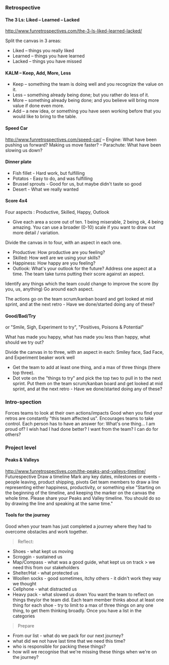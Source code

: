 ### Retrospective
#### The 3 Ls: Liked – Learned – Lacked
http://www.funretrospectives.com/the-3-ls-liked-learned-lacked/

Split the canvas in 3 areas:
- Liked – things you really liked
- Learned – things you have learned
- Lacked – things you have missed
    
#### KALM – Keep, Add, More, Less
- Keep – something the team is doing well and you recognize the value on it.
- Less – something already being done; but you rather do less of it.
- More – something already being done; and you believe will bring more value if done even more.
- Add – a new idea, or something you have seen working before that you would like to bring to the table.

#### Speed Car
http://www.funretrospectives.com/speed-car/
– Engine: What have been pushing us forward? Making us move faster?
– Parachute: What have been slowing us down?

#### Dinner plate
- Fish fillet - Hard work, but fulfilling
- Potatos - Easy to do, and was fulfilling
- Brussel sprouts - Good for us, but maybe didn't taste so good
- Desert - What we really wanted

#### Score 4x4
Four aspects : Productive, Skilled, Happy, Outlook
- Give each area a score out of ten. 1 being miserable, 2 being ok, 4 being amazing. You can use a broader (0-10) scale if you want to draw out more detail / variation.

Divide the canvas in to four, with an aspect in each one.
- Productive: How productive are you feeling?
- Skilled: How well are we using your skills?
- Happiness: How happy are you feeling?
- Outlook: What's your outlook for the future?
Address one aspect at a time. The team take turns putting their score against an aspect. 

Identify any things which the team could change to improve the score (by you, us, anything)
Go around each aspect.

The actions go on the team scrum/kanban board and get looked at mid sprint, and at the next retro - Have we done/started doing any of these?

#### Good/Bad/Try
or "Smile, Sigh, Experiment to try", "Positives, Poisons & Potential"

What has made you happy, what has made you less than happy, what should we try out?

Divide the canvas in to three, with an aspect in each: Smiley face, Sad Face, and Experiment beaker work well
- Get the team to add at least one thing, and a max of three things (there top three).
- Dot vote on the "things to try" and pick the top two to pull in to the next sprint. Put them on the team scrum/kanban board and get looked at mid sprint, and at the next retro - Have we done/started doing any of these?

### Intro-spection
Forces teams to look at their own actions/impacts
Good when you find your retros are constantly "this team affected us". Encourages teams to take control.
Each person has to have an answer for: What's one thing...
I am proud of?
I wish had I had done better?
I want from the team?
I can do for others?

### Project level
#### Peaks & Valleys
http://www.funretrospectives.com/the-peaks-and-valleys-timeline/
Futurespective
Draw a timeline
Mark any key dates, milestones or events - people leaving, product shipping, pivots
Get team members to draw a line representing either happiness, productivity, or something else
"Starting on the beginning of the timeline, and keeping the marker on the canvas the whole time. Please share your Peaks and Valley timeline. You should do so by drawing the line and speaking at the same time."

#### Tools for the journey
Good when your team has just completed a journey where they had to overcome obstacles and work together.
> Reflect:
* Shoes - what kept us moving
* Scroggin - sustained us
* Map/Compass - what was a good guide, what kept us on track > we need this from our stakeholders
* Shelter/Hat - what protected us
* Woollen socks - good sometimes, itchy others - it didn't work they way we thought
* Cellphone - what distracted us
* Heavy pack - what slowed us down
You want the team to reflect on things they/or the team did.
Each team member thinks about at least one thing for each shoe - try to limit to a max of three things on any one thing, to get them thinking broadly.
Once you have a list in the categories
> Prepare
* From our list - what do we pack for our next journey?
* what did we not have last time that we need this time?
* who is responsible for packing these things?
* how will we recognise that we're missing these things when we're on the journey?
